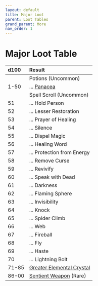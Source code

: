 ```yaml
---
layout: default
title: Major Loot
parent: Loot Tables
grand_parent: More
nav_order: 1
---
```


# Major Loot Table

| d100  | Result                                          |
| :---- | :---------------------------------------------- |
|       | Potions (Uncommon)                              |
| 1-50  | ... [Panacea](panacea)                          |
|       | Spell Scroll (Uncommon)                         |
| 51    | ... Hold Person                                 |
| 52    | ... Lesser Restoration                          |
| 53    | ... Prayer of Healing                           |
| 54    | ... Silence                                     |
| 55    | ... Dispel Magic                                |
| 56    | ... Healing Word                                |
| 57    | ... Protection from Energy                      |
| 58    | ... Remove Curse                                |
| 59    | ... Revivify                                    |
| 60    | ... Speak with Dead                             |
| 61    | ... Darkness                                    |
| 62    | ... Flaming Sphere                              |
| 63    | ... Invisibility                                |
| 64    | ... Knock                                       |
| 65    | ... Spider Climb                                |
| 66    | ... Web                                         |
| 67    | ... Fireball                                    |
| 68    | ... Fly                                         |
| 69    | ... Haste                                       |
| 70    | ... Lightning Bolt                              |
| 71-85 | [Greater Elemental Crystal](elemental_crystals) |
| 86-00 | [Sentient Weapon](sentient_weapons) (Rare)      |

